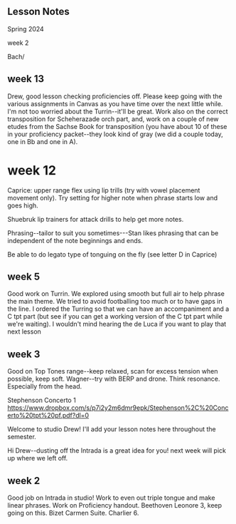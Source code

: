 ## Lesson Notes

Spring 2024

week 2

Bach/

## week 13

Drew, good lesson checking proficiencies off. Please keep going with the various assignments in Canvas as you have time over the next little while. I'm not too worried about the Turrin--it'll be great. Work also on the correct transposition for Scheherazade orch part, and, work on a couple of new etudes from the Sachse Book for transposition (you have about 10 of these in your proficiency packet--they look kind of gray (we did a couple today, one in Bb and one in A).&#x20;

# week 12

Caprice: upper range flex using lip trills (try with vowel placement movement only). Try setting for higher note when phrase starts low and goes high.&#x20;

Shuebruk lip trainers for attack drills to help get more notes.&#x20;

Phrasing--tailor to suit you sometimes---Stan likes phrasing that can be independent of the note beginnings and ends.&#x20;

Be able to do legato type of tonguing on the fly (see letter D in Caprice)

## week 5

Good work on Turrin. We explored using smooth but full air to help phrase the main theme. We tried to avoid footballing too much or to have gaps in the line. I ordered the Turring so that we can have an accompaniment and a C tpt part (but see if you can get a working version of the C tpt part while we're waiting). I wouldn't mind hearing the de Luca if you want to play that next lesson

## week 3

Good on Top Tones range--keep relaxed, scan for excess tension when possible, keep soft.
Wagner--try with BERP and drone. Think resonance. Especially from the head.

Stephenson Concerto 1
<https://www.dropbox.com/s/p7i2y2m6dmr9epk/Stephenson%2C%20Concerto%20tpt%20pf.pdf?dl=0>

Welcome to studio Drew! I'll add your lesson notes here throughout the semester.

Hi Drew--dusting off the Intrada is a great idea for you! next week will pick up where we left off.

## week 2

Good job on Intrada in studio! Work to even out triple tongue and make linear phrases. Work on Proficiency handout. Beethoven Leonore 3, keep going on this. Bizet Carmen Suite. Charlier 6.